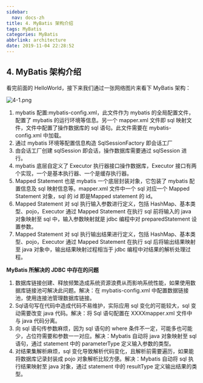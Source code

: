 ```yaml
---
sidebar:
  nav: docs-zh
title: 4. MyBatis 架构介绍
tags: MyBatis
categories: MyBatis
abbrlink: architecture
date: 2019-11-04 22:28:52
---
```


## 4. MyBatis 架构介绍

看完前面的 HelloWorld，接下来我们通过一张网络图片来看下 MyBatis 架构：

<!--more-->


![](http://mybatis.javaboy.org/assets/images/img/4-1.png "4-1.png")

1. mybatis 配置:mybatis-config.xml，此文件作为 mybatis 的全局配置文件，配置了 mybatis 的运行环境等信息。另一个 mapper.xml 文件即 sql 映射文件，文件中配置了操作数据库的 sql 语句。此文件需要在 mybatis-config.xml 中加载。
2. 通过 mybatis 环境等配置信息构造 SqlSessionFactory 即会话工厂
3. 由会话工厂创建 sqlSession 即会话，操作数据库需要通过 sqlSession 进行。
4. mybatis 底层自定义了 Executor 执行器接口操作数据库，Executor 接口有两个实现，一个是基本执行器、一个是缓存执行器。
5. Mapped Statement 也是 mybatis 一个底层封装对象，它包装了 mybatis 配置信息及 sql 映射信息等。mapper.xml 文件中一个 sql 对应一个 Mapped Statement 对象，sql 的 id 即是Mapped statement 的 id。
6. Mapped Statement 对 sql 执行输入参数进行定义，包括 HashMap、基本类型、pojo，Executor 通过 Mapped Statement 在执行 sql 前将输入的 java 对象映射至 sql 中，输入参数映射就是 jdbc 编程中对 preparedStatement 设置参数。
7. Mapped Statement 对 sql 执行输出结果进行定义，包括 HashMap、基本类型、pojo，Executor 通过 Mapped Statement 在执行 sql 后将输出结果映射至 java 对象中，输出结果映射过程相当于 jdbc 编程中对结果的解析处理过程。


**MyBatis 所解决的 JDBC 中存在的问题**

1. 数据库链接创建、释放频繁造成系统资源浪费从而影响系统性能，如果使用数据库链接池可解决此问题。解决：在 mybatis-config.xml 中配置数据链接池，使用连接池管理数据库链接。
2. Sql语句写在代码中造成代码不易维护，实际应用 sql 变化的可能较大，sql 变动需要改变 java 代码。解决：将 Sql 语句配置在 XXXXmapper.xml 文件中与 java 代码分离。
3. 向 sql 语句传参数麻烦，因为 sql 语句的 where 条件不一定，可能多也可能少，占位符需要和参数一一对应。解决：Mybatis 自动将 java 对象映射至 sql 语句，通过 statement 中的 parameterType 定义输入参数的类型。
4. 对结果集解析麻烦，sql 变化导致解析代码变化，且解析前需要遍历，如果能将数据库记录封装成 pojo 对象解析比较方便。解决：Mybatis 自动将 sql 执行结果映射至 java 对象，通过 statement 中的 resultType 定义输出结果的类型。